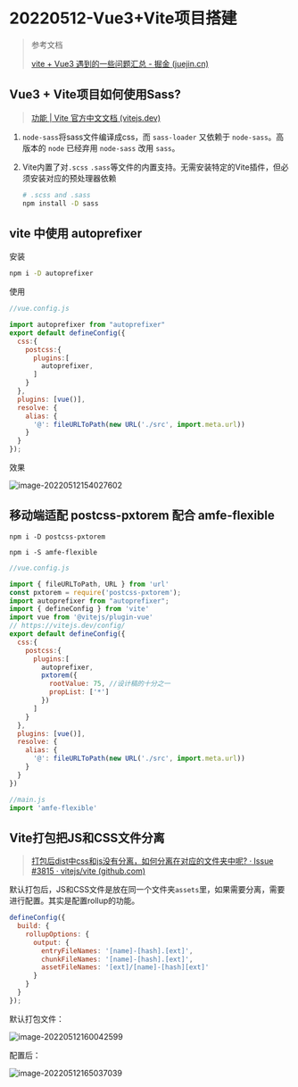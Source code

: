 # 20220512-Vue3+Vite项目搭建

> 参考文档
>
> [vite + Vue3 遇到的一些问题汇总 - 掘金 (juejin.cn)](https://juejin.cn/post/7028137821269393438#heading-1)

## Vue3 + Vite项目如何使用Sass?

> [功能 | Vite 官方中文文档 (vitejs.dev)](https://cn.vitejs.dev/guide/features.html#css-pre-processors)

1. `node-sass`将sass文件编译成css，而 `sass-loader` 又依赖于 `node-sass`。高版本的 `node` 已经弃用 `node-sass` 改用 `sass`。

2. Vite内置了对`.scss` `.sass`等文件的内置支持。无需安装特定的Vite插件，但必须安装对应的预处理器依赖

   ```sh
   # .scss and .sass
   npm install -D sass
   ```


## vite 中使用 autoprefixer

安装

```sh
npm i -D autoprefixer
```

使用

```js
//vue.config.js

import autoprefixer from "autoprefixer"
export default defineConfig({
  css:{
    postcss:{
      plugins:[
        autoprefixer,
      ]
    }
  },
  plugins: [vue()],
  resolve: {
    alias: {
      '@': fileURLToPath(new URL('./src', import.meta.url))
    }
  }
});
```

效果

![image-20220512154027602](https://s2.loli.net/2022/05/12/cSugTkpAh3GydOR.png)

## 移动端适配 postcss-pxtorem 配合 amfe-flexible

`npm i -D postcss-pxtorem ` 

`npm i -S amfe-flexible`

```js
//vue.config.js

import { fileURLToPath, URL } from 'url'
const pxtorem = require('postcss-pxtorem');
import autoprefixer from "autoprefixer";
import { defineConfig } from 'vite'
import vue from '@vitejs/plugin-vue'
// https://vitejs.dev/config/
export default defineConfig({
  css:{
    postcss:{
      plugins:[
        autoprefixer,
        pxtorem({
          rootValue: 75, //设计稿的十分之一
          propList: ['*']
        })
      ]
    }
  },
  plugins: [vue()],
  resolve: {
    alias: {
      '@': fileURLToPath(new URL('./src', import.meta.url))
    }
  }
})

```

```js
//main.js
import 'amfe-flexible'
```

## Vite打包把JS和CSS文件分离

> [打包后dist中css和js没有分离，如何分离在对应的文件夹中呢? · Issue #3815 · vitejs/vite (github.com)](https://github.com/vitejs/vite/issues/3815)

默认打包后，JS和CSS文件是放在同一个文件夹`assets`里，如果需要分离，需要进行配置。其实是配置rollup的功能。

```js
defineConfig({
  build: {
    rollupOptions: {
      output: {
        entryFileNames: '[name]-[hash].[ext]',
        chunkFileNames: '[name]-[hash].[ext]',
        assetFileNames: '[ext]/[name]-[hash][ext]'
      }
    }
  }
});
```

默认打包文件：



![image-20220512160042599](https://s2.loli.net/2022/05/12/nlB1sHmMQ5xjqi4.png)

配置后：

![image-20220512165037039](https://s2.loli.net/2022/05/12/heDBko6HVzEmr34.png)
